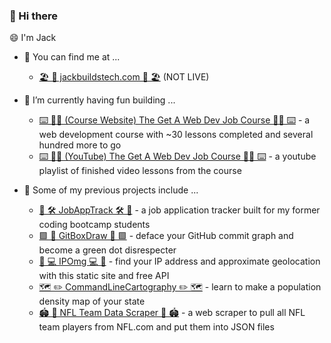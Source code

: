 ### 👋 Hi there

😄 I'm Jack

<!--
**sunspla-sh/sunspla-sh** is a ✨ _special_ ✨ repository because its `README.md` (this file) appears on your GitHub profile.

Here are some ideas to get you started:

- 🔭 I’m currently working on ...
- 🌱 I’m currently learning ...
- 👯 I’m looking to collaborate on ...
- 🤔 I’m looking for help with ...
- 💬 Ask me about ...
- 📫 How to reach me: ...
- 😄 Pronouns: ...
- ⚡ Fun fact: ...
-->

- 🔭 You can find me at ...
  - [🏖️ 🌅 jackbuildstech.com 🌅 🏖️](https://jackbuildstech.com) (NOT LIVE)

- 🧪 I’m currently having fun building ...
  - [⌨️ 🧑‍🏫 (Course Website) The Get A Web Dev Job Course 🧑‍🏫 ⌨️](https://learn.stierwebdev.com/the-get-a-web-dev-job-course?coupon=EARLYACCESS90) - a web development course with ~30 lessons completed and several hundred more to go
  - [⌨️ 🧑‍🏫 (YouTube) The Get A Web Dev Job Course 🧑‍🏫 ⌨️](https://www.youtube.com/playlist?list=PLgF6apjFR90209B4o06e8qpNV7qUC-bUD) - a youtube playlist of finished video lessons from the course
  

- 🌱 Some of my previous projects include ...
  - [🏢 🛠️ JobAppTrack 🛠️ 🏢](https://jobapptrack.com) - a job application tracker built for my former coding bootcamp students
  - [🟩 🎨 GitBoxDraw 🎨 🟩](https://gitboxdraw.com) - deface your GitHub commit graph and become a green dot disrespecter
  - [📍 💻 IPOmg 💻 📍](https://ipomg.com) - find your IP address and approximate geolocation with this static site and free API
  - [🗺️ ✏️ CommandLineCartography ✏️ 🗺️](https://github.com/sunspla-sh/command-line-cartography-practice) - learn to make a population density map of your state
  - [🏟️ 🏈 NFL Team Data Scraper 🏈 🏟️](https://github.com/sunspla-sh/nfl-team-data-scraper) - a web scraper to pull all NFL team players from NFL.com and put them into JSON files
